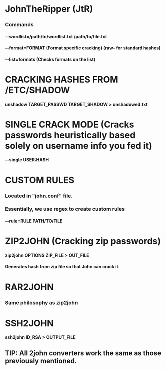 # JohnTheRipper (JtR)

### Commands

#### --wordlist=/path/to/wordlist.txt /path/to/file.txt

#### --format=FORMAT (Format specific cracking) (raw- for standard hashes)

#### --list=formats (Checks formats on the list)

# CRACKING HASHES FROM /ETC/SHADOW

#### unshadow TARGET_PASSWD TARGET_SHADOW > unshadowed.txt

# SINGLE CRACK MODE (Cracks passwords heuristically based solely on username info you fed it)

#### --single USER:HASH

# CUSTOM RULES

### Located in "john.conf" file.

### Essentially, we use regex to create custom rules

#### --rule=RULE PATH/TO/FILE

# ZIP2JOHN (Cracking zip passwords)

#### zip2john OPTIONS ZIP_FILE > OUT_FILE

#### Generates hash from zip file so that John can crack it.

# RAR2JOHN 

### Same philosophy as zip2john

# SSH2JOHN

#### ssh2john ID_RSA > OUTPUT_FILE

## TIP: All 2john converters work the same as those previously mentioned.
